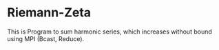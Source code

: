 # Riemann-Zeta
This is Program to sum harmonic series, which increases without bound using MPI (Bcast, Reduce).
